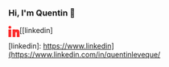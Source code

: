 ### Hi, I'm Quentin 👋


[<img align="left" alt="LinkedIn Quentin" width="22px" src="./linkedin.svg" />[linkedin]

[linkedin]: https://www.linkedin](https://www.linkedin.com/in/quentinleveque/

<!--
**quentiinlvq/Quentiinlvq** is a ✨ _special_ ✨ repository because its `README.md` (this file) appears on your GitHub profile.

Here are some ideas to get you started:

- 🔭 I’m currently working on ...
- 🌱 I’m currently learning ...
- 👯 I’m looking to collaborate on ...
- 🤔 I’m looking for help with ...
- 💬 Ask me about ...
- 📫 How to reach me: ...
- 😄 Pronouns: ...
- ⚡ Fun fact: ...
-->
